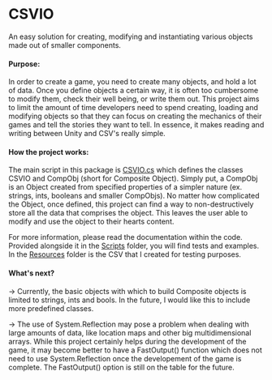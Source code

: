 # CSVIO
An easy solution for creating, modifying and instantiating various objects made out of smaller components.


#### Purpose: 

In order to create a game, you need to create many objects, and hold a lot of data. Once you define objects a certain way, it is often too cumbersome to modify them, check their well being, or write them out. This project aims to limit the amount of time developers need to spend creating, loading and modifying objects so that they can focus on creating the mechanics of their games and tell the stories they want to tell. In essence, it makes reading and writing between Unity and CSV's really simple. 


#### How the project works:

The main script in this package is [CSVIO.cs](./CSVIOTestProject/Assets/Scripts/CSVIO.cs) which defines the classes CSVIO and CompObj (short for Composite Object).
Simply put, a CompObj is an Object created from specified properties of a simpler nature (ex. strings, ints, booleans and smaller CompObjs). No matter how complicated the Object, once defined, this project can find a way to non-destructively store all the data that comprises the object. This leaves the user able to modify and use the object to their hearts content.

For more information, please read the documentation within the code. Provided alongside it in the [Scripts](./CSVIOTestProject/Assets/Scripts) folder, you will find tests and examples. In the [Resources](./CSVIOTestProject/Assets/Resources) folder is the CSV that I created for testing purposes.

#### What's next?
 
 -> Currently, the basic objects with which to build Composite objects is limited to strings, ints and bools. In the future, I would like this to include more predefined classes.
 
 -> The use of System.Reflection may pose a problem when dealing with large amounts of data, like location maps and other big multidimensional arrays. While this project certainly helps during the development of the game, it may become better to have a FastOutput() function which does not need to use System.Reflection once the developement of the game is complete. The FastOutput() option is still on the table for the future.


